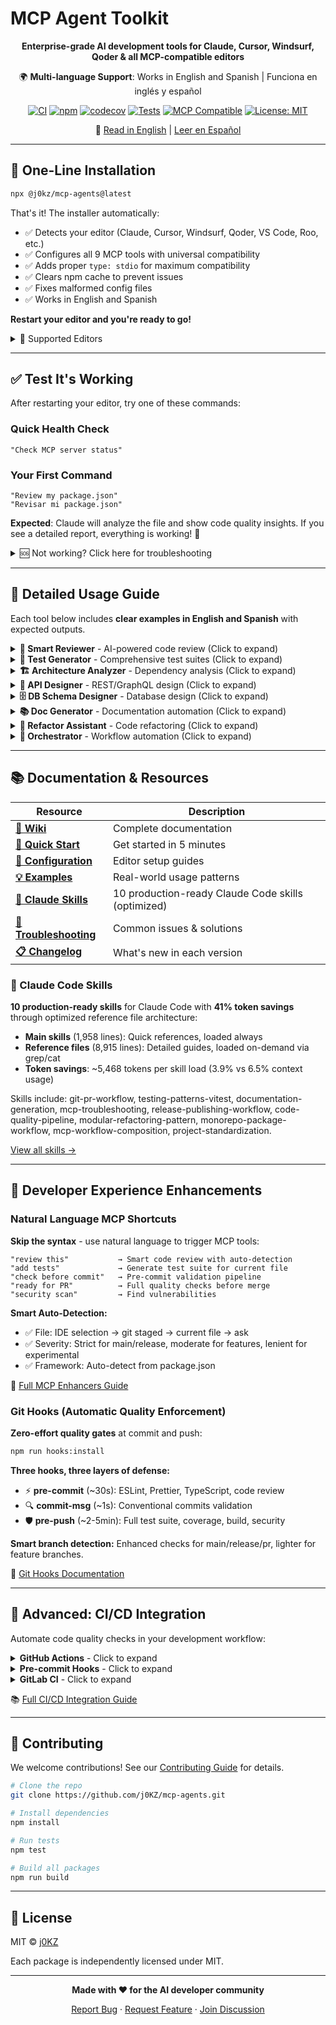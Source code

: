 # MCP Agent Toolkit

<div align="center">

**Enterprise-grade AI development tools for Claude, Cursor, Windsurf, Qoder & all MCP-compatible editors**

🌍 **Multi-language Support**: Works in English and Spanish | Funciona en inglés y español

[![CI](https://github.com/j0KZ/mcp-agents/workflows/CI/badge.svg)](https://github.com/j0KZ/mcp-agents/actions/workflows/ci.yml)
[![npm](https://img.shields.io/npm/v/@j0kz/mcp-agents.svg)](https://www.npmjs.com/package/@j0kz/mcp-agents)
[![codecov](https://codecov.io/gh/j0KZ/mcp-agents/branch/main/graph/badge.svg)](https://codecov.io/gh/j0KZ/mcp-agents)
[![Tests](https://img.shields.io/badge/tests-625_passing-success.svg)](https://github.com/j0KZ/mcp-agents/actions)
[![MCP Compatible](https://img.shields.io/badge/MCP-Compatible-green.svg)](https://modelcontextprotocol.io/)
[![License: MIT](https://img.shields.io/badge/License-MIT-yellow.svg)](LICENSE)

📖 [Read in English](#) | [Leer en Español](README.es.md)

</div>

---

## 🚀 One-Line Installation

```bash
npx @j0kz/mcp-agents@latest
```

That's it! The installer automatically:

- ✅ Detects your editor (Claude, Cursor, Windsurf, Qoder, VS Code, Roo, etc.)
- ✅ Configures all 9 MCP tools with universal compatibility
- ✅ Adds proper `type: stdio` for maximum compatibility
- ✅ Clears npm cache to prevent issues
- ✅ Fixes malformed config files
- ✅ Works in English and Spanish

**Restart your editor and you're ready to go!**

<details>
<summary>📱 Supported Editors</summary>

```bash
npx @j0kz/mcp-agents@latest           # Auto-detect
npx @j0kz/mcp-agents@latest claude    # Claude Code
npx @j0kz/mcp-agents@latest cursor    # Cursor
npx @j0kz/mcp-agents@latest windsurf  # Windsurf
npx @j0kz/mcp-agents@latest qoder     # Qoder
npx @j0kz/mcp-agents@latest vscode    # VS Code
npx @j0kz/mcp-agents@latest roo       # Roo Code
```

</details>

---

## ✅ Test It's Working

After restarting your editor, try one of these commands:

### Quick Health Check

```
"Check MCP server status"
```

### Your First Command

```
"Review my package.json"
"Revisar mi package.json"
```

**Expected**: Claude will analyze the file and show code quality insights. If you see a detailed report, everything is working! 🎉

<details>
<summary>🆘 Not working? Click here for troubleshooting</summary>

### Common Issues & Solutions

**❌ Tools not appearing in chat?**

- Solution: Restart your editor completely (close all windows)
- If still not working: Clear npm cache and reinstall
  ```bash
  npm cache clean --force
  npx @j0kz/mcp-agents@latest
  ```

**❌ Commands not recognized?**

- Try both English and Spanish variants
- Use natural language: "Review this file" instead of technical syntax
- Ask: "What MCP tools are available?" to see loaded tools

**❌ Installation failed?**

- Check you're on Node.js 18+ (`node --version`)
- Try with sudo/admin if permission issues
- Check your editor's config file was updated correctly

**❌ "Module not found" errors?**

- Run: `npm cache clean --force`
- Reinstall: `npx @j0kz/mcp-agents@latest`
- Restart editor

**Still stuck?** [Open an issue](https://github.com/j0KZ/mcp-agents/issues) or check the [Wiki](https://github.com/j0KZ/mcp-agents/wiki/Troubleshooting)

</details>

---

## 🔧 Detailed Usage Guide

Each tool below includes **clear examples in English and Spanish** with expected outputs.

<details>
<summary><b>🎯 Smart Reviewer</b> - AI-powered code review (Click to expand)</summary>

### How to Use

Just ask Claude naturally - the tool understands both languages:

#### English Examples

```
"Review my auth.js file"
"Check this file for code smells"
"What issues are in src/utils/validator.js?"
"Review this code and suggest improvements"
"Analyze code quality in my components"
```

#### Spanish Examples (Ejemplos en Español)

```
"Revisar mi archivo auth.js"
"Revisar este archivo"
"Qué problemas hay en src/utils/validator.js?"
"Analizar calidad del código en mis componentes"
"Chequear este código"
```

### What You Get

```javascript
✓ Code Quality Report:

📊 Metrics:
  - Complexity: 42 (moderate)
  - Maintainability: 72/100
  - Lines of Code: 234
  - Duplicate blocks: 2

⚠️ Issues Found (5):
  1. Unused variable 'temp' on line 42
  2. Missing error handling in async function (line 56)
  3. Potential memory leak in event listener (line 89)
  4. Magic number should be a constant (line 112)
  5. Function too complex (18 branches) - line 145

✅ Auto-fixes available for 3 issues
  - Run "Apply auto-fixes to auth.js" to fix automatically
```

### Features

- Quality metrics (complexity, maintainability, LOC)
- Auto-fix generation using Pareto principle (80/20 rule)
- Pattern detection and best practices
- Performance bottleneck identification
- Safe auto-apply mode

</details>

<details>
<summary><b>🧪 Test Generator</b> - Comprehensive test suites (Click to expand)</summary>

### How to Use

#### English Examples

```
"Generate tests for calculatePrice function"
"Create tests for UserService class"
"Add tests to src/utils/helpers.js"
"Generate integration tests for the API"
"Write tests with edge cases for validateEmail"
```

#### Spanish Examples (Ejemplos en Español)

```
"Generar pruebas para la función calculatePrice"
"Generar tests para calculatePrice"
"Crear pruebas para la clase UserService"
"Agregar tests a src/utils/helpers.js"
"Escribir pruebas con casos extremos para validateEmail"
```

### What You Get

```javascript
✓ Test Suite Generated for calculatePrice()

📝 24 tests created:

Happy Path (8 tests):
  ✓ should calculate price with valid inputs
  ✓ should apply discount correctly
  ✓ should handle zero quantity
  ...

Edge Cases (6 tests):
  ✓ should handle negative prices
  ✓ should handle very large quantities
  ✓ should handle decimal precision
  ...

Error Handling (5 tests):
  ✓ should throw on null input
  ✓ should handle missing parameters
  ✓ should validate price range
  ...

Boundary Conditions (5 tests):
  ✓ should handle min/max values
  ✓ should handle boundary prices
  ...

📊 Estimated Coverage: 94%
```

### Features

- Multiple framework support (Jest, Mocha, Vitest, AVA)
- Edge case detection
- Mock generation
- Coverage optimization
- Batch generation for multiple files

</details>

<details>
<summary><b>🏗️ Architecture Analyzer</b> - Dependency analysis (Click to expand)</summary>

### How to Use

#### English Examples

```
"Analyze project architecture"
"Find circular dependencies"
"Check for layer violations"
"Generate dependency graph"
"Show module info for src/services/auth.js"
```

#### Spanish Examples (Ejemplos en Español)

```
"Analizar arquitectura del proyecto"
"Analizar estructura del proyecto"
"Encontrar dependencias circulares"
"Buscar violaciones de capas"
"Generar gráfico de dependencias"
"Mostrar info del módulo src/services/auth.js"
```

### What You Get

````javascript
✓ Architecture Analysis Complete

🔍 Project Structure:
  - Total modules: 142
  - Max depth: 5 levels
  - Entry points: 3

⚠️ Issues Detected:

Circular Dependencies (2):
  1. auth.js → user.js → permissions.js → auth.js
  2. api.js → routes.js → api.js

Layer Violations (3):
  1. Presentation layer accessing Data layer directly
     src/components/UserList.jsx → src/db/queries.js

  2. Business layer bypassing abstraction
     src/services/order.js → src/db/connection.js

📊 Dependency Graph:
```mermaid
graph TD
    A[auth.js] --> B[user.js]
    B --> C[permissions.js]
    C --> A
    ...
````

💡 Suggestions:

- Break circular dependency in auth module
- Add abstraction layer for data access
- Consider splitting large modules

```

### Features
- Circular dependency detection
- Layer violation analysis
- Dependency graphs (Mermaid format)
- Module complexity metrics
- Configurable layer rules

</details>

<details>
<summary><b>🛡️ Security Scanner</b> - Vulnerability detection (Click to expand)</summary>

### How to Use

#### English Examples
```

"Scan for security vulnerabilities"
"Check for SQL injection"
"Find hardcoded secrets"
"Scan the entire project for security issues"
"Check auth.js for XSS vulnerabilities"

```

#### Spanish Examples (Ejemplos en Español)
```

"Escanear vulnerabilidades"
"Escanear seguridad"
"Buscar secretos hardcodeados"
"Revisar inyección SQL"
"Escanear todo el proyecto por problemas de seguridad"
"Revisar auth.js por vulnerabilidades XSS"

````

### What You Get

```javascript
✓ Security Scan Complete

🔒 Vulnerabilities Found: 6

CRITICAL (2):
  1. SQL Injection Risk
     File: src/db/query.js:45
     Code: `SELECT * FROM users WHERE id = ${userId}`
     Fix: Use parameterized queries

  2. Hardcoded API Key
     File: src/config.js:8
     Code: const API_KEY = "sk-1234567890abcdef"
     Fix: Move to environment variables

HIGH (3):
  3. XSS Vulnerability
     File: src/templates/user.html:12
     Code: <div>{{{ userInput }}}</div>
     Fix: Use HTML escaping

  4. Path Traversal Risk
     File: src/files/handler.js:23
     Code: fs.readFile(`uploads/${filename}`)
     Fix: Validate and sanitize file paths

  5. Weak Cryptography
     File: src/auth/crypto.js:15
     Code: crypto.createHash('md5')
     Fix: Use SHA-256 or bcrypt

MEDIUM (1):
  6. Outdated Dependency
     Package: express@4.16.0 (CVE-2022-24999)
     Fix: Update to express@^4.18.0

📊 Summary:
  - Critical: 2
  - High: 3
  - Medium: 1
  - Low: 0
````

### Features

- OWASP Top 10 detection
- Secret scanning (20+ patterns: API keys, passwords, tokens)
- SQL injection & XSS detection
- Dependency vulnerability checks (CVE scanning)
- Path traversal and command injection detection
- Customizable severity levels

</details>

<details>
<summary><b>🎨 API Designer</b> - REST/GraphQL design (Click to expand)</summary>

### How to Use

#### English Examples

```
"Design REST API for users and posts"
"Create GraphQL schema for a blog"
"Generate OpenAPI spec for my endpoints"
"Design API with OAuth2 authentication"
"Create REST endpoints for e-commerce"
```

#### Spanish Examples (Ejemplos en Español)

```
"Diseñar API REST para usuarios y posts"
"Diseñar API para usuarios"
"Crear esquema GraphQL para un blog"
"Generar especificación OpenAPI para mis endpoints"
"Diseñar API con autenticación OAuth2"
```

### What You Get

```yaml
✓ REST API Design Generated

📋 Endpoints Created (12):

Users Resource:
  GET    /api/v1/users          - List users (paginated)
  GET    /api/v1/users/:id      - Get user by ID
  POST   /api/v1/users          - Create user
  PUT    /api/v1/users/:id      - Update user
  DELETE /api/v1/users/:id      - Delete user

Posts Resource:
  GET    /api/v1/posts          - List posts
  GET    /api/v1/posts/:id      - Get post
  POST   /api/v1/posts          - Create post
  PUT    /api/v1/posts/:id      - Update post
  DELETE /api/v1/posts/:id      - Delete post

  GET    /api/v1/users/:id/posts - Get user's posts
  POST   /api/v1/users/:id/posts - Create post for user

🔒 Authentication: Bearer Token (JWT)
📄 Documentation: OpenAPI 3.0 spec generated
🧪 Mock Server: Ready to generate
```

### Features

- REST & GraphQL API design
- OpenAPI 3.0 specification generation
- Client SDK generation (TypeScript, Python, Java, etc.)
- Mock server creation
- Multiple auth types (API Key, OAuth2, JWT)
- Automatic validation rules

</details>

<details>
<summary><b>🗄️ DB Schema Designer</b> - Database design (Click to expand)</summary>

### How to Use

#### English Examples

```
"Design database schema for a blog"
"Create schema for users, posts, and comments"
"Design MongoDB schema for e-commerce"
"Generate migration for PostgreSQL"
"Create ER diagram for my schema"
```

#### Spanish Examples (Ejemplos en Español)

```
"Diseñar esquema de base de datos para un blog"
"Diseñar schema para blog"
"Crear esquema para usuarios, posts y comentarios"
"Diseñar esquema MongoDB para e-commerce"
"Generar migración para PostgreSQL"
```

### What You Get

```sql
✓ Database Schema Generated (PostgreSQL)

📊 Tables Created (3):

CREATE TABLE users (
  id UUID PRIMARY KEY DEFAULT gen_random_uuid(),
  email VARCHAR(255) UNIQUE NOT NULL,
  username VARCHAR(100) UNIQUE NOT NULL,
  password_hash VARCHAR(255) NOT NULL,
  created_at TIMESTAMP DEFAULT NOW(),
  updated_at TIMESTAMP DEFAULT NOW()
);

CREATE TABLE posts (
  id UUID PRIMARY KEY DEFAULT gen_random_uuid(),
  user_id UUID NOT NULL REFERENCES users(id) ON DELETE CASCADE,
  title VARCHAR(255) NOT NULL,
  content TEXT NOT NULL,
  published BOOLEAN DEFAULT FALSE,
  created_at TIMESTAMP DEFAULT NOW(),
  updated_at TIMESTAMP DEFAULT NOW()
);

CREATE TABLE comments (
  id UUID PRIMARY KEY DEFAULT gen_random_uuid(),
  post_id UUID NOT NULL REFERENCES posts(id) ON DELETE CASCADE,
  user_id UUID NOT NULL REFERENCES users(id) ON DELETE CASCADE,
  content TEXT NOT NULL,
  created_at TIMESTAMP DEFAULT NOW()
);

CREATE INDEX idx_posts_user_id ON posts(user_id);
CREATE INDEX idx_comments_post_id ON comments(post_id);
CREATE INDEX idx_posts_published ON posts(published);

✓ Normalized to 3NF
✓ 3 indexes created
✓ Migration files ready
✓ ER diagram generated
```

### Features

- SQL (PostgreSQL, MySQL) & NoSQL (MongoDB) support
- Automatic normalization (1NF, 2NF, 3NF, BCNF)
- Migration generation (up/down)
- ER diagram creation (Mermaid, PlantUML, DBML)
- Index optimization suggestions
- Seed data generation

</details>

<details>
<summary><b>📚 Doc Generator</b> - Documentation automation (Click to expand)</summary>

### How to Use

#### English Examples

```
"Generate README for this project"
"Add JSDoc comments to auth.js"
"Create API documentation"
"Generate changelog from git commits"
"Document all functions in utils/"
```

#### Spanish Examples (Ejemplos en Español)

```
"Generar README para este proyecto"
"Generar README"
"Agregar comentarios JSDoc a auth.js"
"Crear documentación de API"
"Generar changelog desde commits de git"
```

### What You Get

```markdown
✓ Documentation Generated

📄 README.md created with:

- Project description
- Installation instructions
- Usage examples
- API reference
- Badges (build, coverage, version)
- Table of contents
- Contributing guidelines
- License info

📝 JSDoc comments added (24 functions):
/\*\*

- Authenticates a user with email and password
- @param {string} email - User's email address
- @param {string} password - User's password (plain text)
- @returns {Promise<User>} Authenticated user object
- @throws {AuthError} If credentials are invalid
  \*/
  async function authenticateUser(email, password) { ... }

📊 API Documentation generated:

- All endpoints documented
- Request/response examples
- Authentication requirements
- Error codes and messages

📜 CHANGELOG.md updated:

## [1.2.0] - 2025-01-15

### Added

- User authentication system
- Password reset functionality

### Fixed

- Memory leak in event handlers
```

### Features

- README generation (with badges, TOC, examples)
- JSDoc/TSDoc comment generation
- API documentation (from code)
- Changelog generation (from git history)
- Multiple styles (Standard, Google, TypeScript)
- Batch documentation for entire projects

</details>

<details>
<summary><b>🔧 Refactor Assistant</b> - Code refactoring (Click to expand)</summary>

### How to Use

#### English Examples

```
"Extract this code block into a function"
"Convert callbacks to async/await in api.js"
"Simplify nested conditionals in validator.js"
"Remove dead code from utils/"
"Apply singleton pattern to DatabaseConnection"
```

#### Spanish Examples (Ejemplos en Español)

```
"Extraer este bloque de código en una función"
"Refactorizar este código"
"Convertir callbacks a async/await en api.js"
"Simplificar condicionales anidados en validator.js"
"Eliminar código muerto de utils/"
```

### What You Get

```javascript
✓ Refactoring Complete

Before (12 lines):
  function processUser(user, callback) {
    validateUser(user, function(err, valid) {
      if (err) return callback(err);
      if (!valid) return callback(new Error('Invalid'));
      saveUser(user, function(err, saved) {
        if (err) return callback(err);
        sendEmail(saved, function(err) {
          if (err) return callback(err);
          callback(null, saved);
        });
      });
    });
  }

After (7 lines, async/await):
  async function processUser(user) {
    const valid = await validateUser(user);
    if (!valid) throw new Error('Invalid user');
    const saved = await saveUser(user);
    await sendEmail(saved);
    return saved;
  }

✅ Improvements:
  - 42% fewer lines
  - Removed callback hell
  - Added proper error handling
  - More readable code
```

### Features

- Extract function/method/class
- Convert callbacks to async/await
- Simplify conditionals (guard clauses, ternary)
- Remove dead code (unused vars, unreachable code)
- Apply design patterns (Singleton, Factory, Observer, Strategy, etc.)
- Variable renaming (consistent across codebase)
- Code metrics calculation

</details>

<details>
<summary><b>🔗 Orchestrator</b> - Workflow automation (Click to expand)</summary>

### How to Use

#### English Examples

```
"Review, test, and document auth.js"
"Full security audit of the project"
"Complete code quality check"
"Review all files, find issues, generate tests, and fix"
"Design API, create schema, generate docs"
```

#### Spanish Examples (Ejemplos en Español)

```
"Revisar, probar y documentar auth.js"
"Auditoría de seguridad completa del proyecto"
"Revisión completa de calidad de código"
"Revisar archivos, encontrar problemas, generar tests"
"Diseñar API, crear schema, generar docs"
```

### What You Get

```javascript
✓ Workflow Pipeline Executed

🔄 Step 1/4: Code Review
  ✓ Reviewed auth.js
  ⚠️ Found 5 issues

🔄 Step 2/4: Security Scan
  ✓ Scanned for vulnerabilities
  🔴 Found 2 critical issues

🔄 Step 3/4: Test Generation
  ✓ Generated 18 tests
  📊 Coverage: 92%

🔄 Step 4/4: Documentation
  ✓ Added JSDoc comments
  ✓ Updated README

✅ Pipeline Complete (4/4 steps)

📊 Summary:
  - Issues found: 5
  - Critical vulnerabilities: 2
  - Tests generated: 18
  - Documentation: Updated

💡 Next Steps:
  1. Fix critical security issues
  2. Run tests: npm test
  3. Review auto-generated docs
```

### Features

- Chain multiple MCP tools
- Pre-built workflows (quality check, security audit, full docs)
- Conditional execution (skip steps on errors)
- CI/CD integration templates
- Batch operations (multiple files/projects)
- Custom pipeline creation

</details>

---

## 📚 Documentation & Resources

<div align="center">

| Resource                                                                          | Description                                        |
| --------------------------------------------------------------------------------- | -------------------------------------------------- |
| [**📖 Wiki**](https://github.com/j0KZ/mcp-agents/wiki)                            | Complete documentation                             |
| [**🚀 Quick Start**](https://github.com/j0KZ/mcp-agents/wiki/Quick-Start)         | Get started in 5 minutes                           |
| [**🔧 Configuration**](https://github.com/j0KZ/mcp-agents/wiki/Configuration)     | Editor setup guides                                |
| [**💡 Examples**](examples/)                                                      | Real-world usage patterns                          |
| [**🧠 Claude Skills**](docs/claude_skills/)                                       | 10 production-ready Claude Code skills (optimized) |
| [**🐛 Troubleshooting**](https://github.com/j0KZ/mcp-agents/wiki/Troubleshooting) | Common issues & solutions                          |
| [**📋 Changelog**](CHANGELOG.md)                                                  | What's new in each version                         |

</div>

### 🧠 Claude Code Skills

**10 production-ready skills** for Claude Code with **41% token savings** through optimized reference file architecture:

- **Main skills** (1,958 lines): Quick references, loaded always
- **Reference files** (8,915 lines): Detailed guides, loaded on-demand via grep/cat
- **Token savings**: ~5,468 tokens per skill load (3.9% vs 6.5% context usage)

Skills include: git-pr-workflow, testing-patterns-vitest, documentation-generation, mcp-troubleshooting, release-publishing-workflow, code-quality-pipeline, modular-refactoring-pattern, monorepo-package-workflow, mcp-workflow-composition, project-standardization.

[View all skills →](docs/claude_skills/)

---

## 🎯 Developer Experience Enhancements

### Natural Language MCP Shortcuts

**Skip the syntax** - use natural language to trigger MCP tools:

```text
"review this"           → Smart code review with auto-detection
"add tests"             → Generate test suite for current file
"check before commit"   → Pre-commit validation pipeline
"ready for PR"          → Full quality checks before merge
"security scan"         → Find vulnerabilities
```

**Smart Auto-Detection:**

- ✅ File: IDE selection → git staged → current file → ask
- ✅ Severity: Strict for main/release, moderate for features, lenient for experimental
- ✅ Framework: Auto-detect from package.json

📖 [Full MCP Enhancers Guide](.claude/mcp-enhancers.md)

### Git Hooks (Automatic Quality Enforcement)

**Zero-effort quality gates** at commit and push:

```bash
npm run hooks:install
```

**Three hooks, three layers of defense:**

- ⚡ **pre-commit** (~30s): ESLint, Prettier, TypeScript, code review
- 🔍 **commit-msg** (~1s): Conventional commits validation
- 🛡️ **pre-push** (~2-5min): Full test suite, coverage, build, security

**Smart branch detection:** Enhanced checks for main/release/pr, lighter for feature branches.

📖 [Git Hooks Documentation](.git-hooks/README.md)

---

## 🚀 Advanced: CI/CD Integration

Automate code quality checks in your development workflow:

<details>
<summary><b>GitHub Actions</b> - Click to expand</summary>

```bash
# Quick setup - adds MCP quality checks to your CI pipeline
curl -o .github/workflows/mcp-quality.yml \
  https://raw.githubusercontent.com/j0KZ/mcp-agents/main/templates/github-actions/mcp-basic.yml
```

This will run Smart Reviewer, Test Generator, and Security Scanner on every PR.

</details>

<details>
<summary><b>Pre-commit Hooks</b> - Click to expand</summary>

```bash
# Automatically review code before committing
npx @j0kz/mcp-hooks-generator basic
```

Runs checks locally before pushing, catching issues early.

</details>

<details>
<summary><b>GitLab CI</b> - Click to expand</summary>

```yaml
include:
  - remote: 'https://raw.githubusercontent.com/j0KZ/mcp-agents/main/templates/gitlab-ci/mcp-quality-gate.gitlab-ci.yml'
```

Integrates MCP tools into GitLab's CI/CD pipeline.

</details>

📚 [Full CI/CD Integration Guide](docs/development/CI_CD_TEMPLATES.md)

---

## 🤝 Contributing

We welcome contributions! See our [Contributing Guide](CONTRIBUTING.md) for details.

```bash
# Clone the repo
git clone https://github.com/j0KZ/mcp-agents.git

# Install dependencies
npm install

# Run tests
npm test

# Build all packages
npm run build
```

---

## 📄 License

MIT © [j0KZ](https://github.com/j0KZ)

Each package is independently licensed under MIT.

---

<div align="center">

**Made with ❤️ for the AI developer community**

[Report Bug](https://github.com/j0KZ/mcp-agents/issues) · [Request Feature](https://github.com/j0KZ/mcp-agents/issues) · [Join Discussion](https://github.com/j0KZ/mcp-agents/discussions)

</div>
